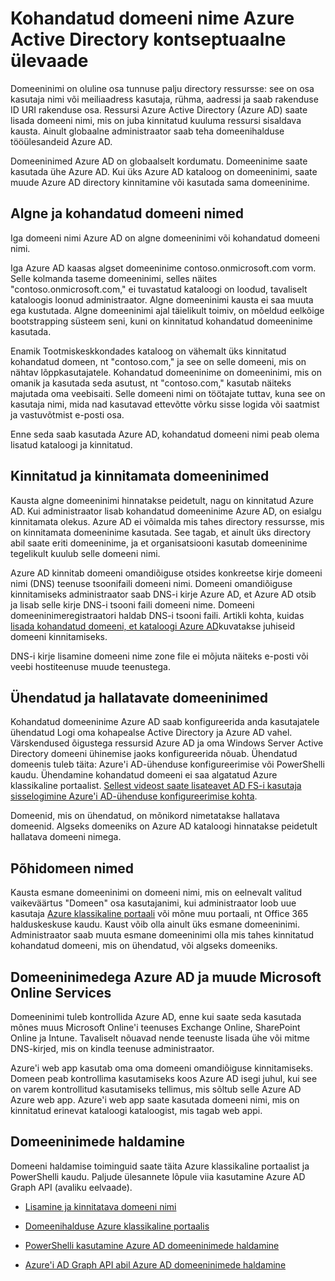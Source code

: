 <properties
    pageTitle="Kohandatud domeeni nime Azure Active Directory kontseptuaalne ülevaade | Microsoft Azure'i"
    description="Selgitab kontseptuaalne raamistik Azure Active directory, sh federation ühekordse sisselogimise jaoks kohandatud domeeninime kasutamine"
    services="active-directory"
    documentationCenter=""
    authors="jeffsta"
    manager="femila"
    editor=""/>

<tags
    ms.service="active-directory"
    ms.workload="identity"
    ms.tgt_pltfrm="na"
    ms.devlang="na"
    ms.topic="article"
    ms.date="10/04/2016"
    ms.author="curtand;jeffsta"/>

# <a name="conceptual-overview-of-custom-domain-names-in-azure-active-directory"></a>Kohandatud domeeni nime Azure Active Directory kontseptuaalne ülevaade

Domeeninimi on oluline osa tunnuse palju directory ressursse: see on osa kasutaja nimi või meiliaadress kasutaja, rühma, aadressi ja saab rakenduse ID URI rakenduse osa. Ressursi Azure Active Directory (Azure AD) saate lisada domeeni nimi, mis on juba kinnitatud kuuluma ressursi sisaldava kausta. Ainult globaalne administraator saab teha domeenihalduse tööülesandeid Azure AD.

Domeeninimed Azure AD on globaalselt kordumatu. Domeeninime saate kasutada ühe Azure AD. Kui üks Azure AD kataloog on domeeninimi, saate muude Azure AD directory kinnitamine või kasutada sama domeeninime.

## <a name="initial-and-custom-domain-names"></a>Algne ja kohandatud domeeni nimed

Iga domeeni nimi Azure AD on algne domeeninimi või kohandatud domeeni nimi.

Iga Azure AD kaasas algset domeeninime contoso.onmicrosoft.com vorm. Selle kolmanda taseme domeeninimi, selles näites "contoso.onmicrosoft.com," ei tuvastatud kataloogi on loodud, tavaliselt kataloogis loonud administraator. Algne domeeninimi kausta ei saa muuta ega kustutada. Algne domeeninimi ajal täielikult toimiv, on mõeldud eelkõige bootstrapping süsteem seni, kuni on kinnitatud kohandatud domeeninime kasutada.

Enamik Tootmiskeskkondades kataloog on vähemalt üks kinnitatud kohandatud domeen, nt "contoso.com," ja see on selle domeeni, mis on nähtav lõppkasutajatele. Kohandatud domeeninime on domeeninimi, mis on omanik ja kasutada seda asutust, nt "contoso.com," kasutab näiteks majutada oma veebisaiti. Selle domeeni nimi on töötajate tuttav, kuna see on kasutaja nimi, mida nad kasutavad ettevõtte võrku sisse logida või saatmist ja vastuvõtmist e-posti osa.

Enne seda saab kasutada Azure AD, kohandatud domeeni nimi peab olema lisatud kataloogi ja kinnitatud.

## <a name="verified-and-unverified-domain-names"></a>Kinnitatud ja kinnitamata domeeninimed

Kausta algne domeeninimi hinnatakse peidetult, nagu on kinnitatud Azure AD. Kui administraator lisab kohandatud domeeninime Azure AD, on esialgu kinnitamata olekus. Azure AD ei võimalda mis tahes directory ressursse, mis on kinnitamata domeeninime kasutada. See tagab, et ainult üks directory abil saate eriti domeeninime, ja et organisatsiooni kasutab domeeninime tegelikult kuulub selle domeeni nimi.

Azure AD kinnitab domeeni omandiõiguse otsides konkreetse kirje domeeni nimi (DNS) teenuse tsoonifaili domeeni nimi. Domeeni omandiõiguse kinnitamiseks administraator saab DNS-i kirje Azure AD, et Azure AD otsib ja lisab selle kirje DNS-i tsooni faili domeeni nime. Domeeni domeeninimeregistraatori haldab DNS-i tsooni faili. Artikli kohta, kuidas [lisada kohandatud domeeni, et kataloogi Azure AD](active-directory-add-domain.md)kuvatakse juhiseid domeeni kinnitamiseks.

DNS-i kirje lisamine domeeni nime zone file ei mõjuta näiteks e-posti või veebi hostiteenuse muude teenustega.

## <a name="federated-and-managed-domain-names"></a>Ühendatud ja hallatavate domeeninimed

Kohandatud domeeninime Azure AD saab konfigureerida anda kasutajatele ühendatud Logi oma kohapealse Active Directory ja Azure AD vahel. Värskendused õigustega ressursid Azure AD ja oma Windows Server Active Directory domeeni ühinemise jaoks konfigureerida nõuab. Ühendatud domeenis tuleb täita: Azure'i AD-ühenduse konfigureerimise või PowerShelli kaudu. Ühendamine kohandatud domeeni ei saa algatatud Azure klassikaline portaalist. [Sellest videost saate lisateavet AD FS-i kasutaja sisselogimine Azure'i AD-ühenduse konfigureerimise kohta](http://channel9.msdn.com/Series/Azure-Active-Directory-Videos-Demos/Configuring-AD-FS-for-user-sign-in-with-Azure-AD-Connect).

Domeenid, mis on ühendatud, on mõnikord nimetatakse hallatava domeenid. Algseks domeeniks on Azure AD kataloogi hinnatakse peidetult hallatava domeeni nimega.

## <a name="primary-domain-names"></a>Põhidomeen nimed

Kausta esmane domeeninimi on domeeni nimi, mis on eelnevalt valitud vaikeväärtus "Domeen" osa kasutajanimi, kui administraator loob uue kasutaja [Azure klassikaline portaali](https://manage.windowsazure.com/) või mõne muu portaali, nt Office 365 halduskeskuse kaudu. Kaust võib olla ainult üks esmane domeeninimi. Administraator saab muuta esmane domeeninimi olla mis tahes kinnitatud kohandatud domeeni, mis on ühendatud, või algseks domeeniks.

## <a name="domain-names-in-azure-ad-and-other-microsoft-online-services"></a>Domeeninimedega Azure AD ja muude Microsoft Online Services

Domeeninimi tuleb kontrollida Azure AD, enne kui saate seda kasutada mõnes muus Microsoft Online'i teenuses Exchange Online, SharePoint Online ja Intune. Tavaliselt nõuavad nende teenuste lisada ühe või mitme DNS-kirjed, mis on kindla teenuse administraator.

Azure'i web app kasutab oma oma domeeni omandiõiguse kinnitamiseks. Domeen peab kontrollima kasutamiseks koos Azure AD isegi juhul, kui see on varem kontrollitud kasutamiseks tellimus, mis sõltub selle Azure AD Azure web app. Azure'i web app saate kasutada domeeni nimi, mis on kinnitatud erinevat kataloogi kataloogist, mis tagab web appi.

## <a name="managing-domain-names"></a>Domeeninimede haldamine

Domeeni haldamise toiminguid saate täita Azure klassikaline portaalist ja PowerShelli kaudu. Paljude ülesannete lõpule viia kasutamine Azure AD Graph API (avaliku eelvaade).

-   [Lisamine ja kinnitatava domeeni nimi](active-directory-add-domain.md)

-   [Domeenihalduse Azure klassikaline portaalis](active-directory-add-manage-domain-names.md)

-   [PowerShelli kasutamine Azure AD domeeninimede haldamine](https://msdn.microsoft.com/library/azure/e1ef403f-3347-4409-8f46-d72dafa116e0#BKMK_ManageDomains)

-   [Azure'i AD Graph API abil Azure AD domeeninimede haldamine](https://msdn.microsoft.com/Library/Azure/Ad/Graph/api/domains-operations)
